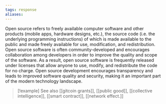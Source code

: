 ```yaml
---
tags: response
aliases:
---
```


Open source refers to freely available computer software and other products (mobile apps, hardware designs, etc.), the source code (i.e. the underlying programming instructions) of which is made available to the public and made freely available for use, modification, and redistribution. Open source software is often community-developed and encourages collaboration among developers in order to improve the quality and scope of the software. As a result, open source software is frequently released under licenses that allow anyone to use, modify, and redistribute the code for no charge. Open source development encourages transparency and leads to improved software quality and security, making it an important part of the modern technology landscape.

> [!example] See also
> [[gitcoin grants]], [[public good]], [[collective intelligence]], [[smart contract]], [[network effect.]]
